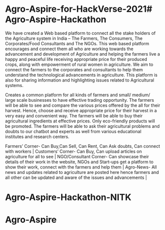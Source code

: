 # Agro-Aspire-for-HackVerse-2021# Agro-Aspire-Hackathon







We have created a Web based platform to connect all the stake holders of the Agriculture system in India – The Farmers, The Consumers, The Corporates/Food Consultants and The NGOs. This web based platform encourages and connect them all who are working towards the advancement and development of Agriculture and helping the farmers live a happy and peaceful life receiving appropriate price for their produced crops, along with empowerment of rural women in agriculture. We aim to connect the farmers to the corporates and consultants to help them understand the technological advancements in agriculture. This platform is also for sharing information and highlighting issues related to Agricultural systems.

Creates a common platform for all kinds of farmers and small/ medium/ large scale businesses to have effective trading opportunity. The farmers will be able to see and compare the various prices offered by the all for their harvest. Hence, choose and receive appropriate price for their harvest in a very easy and convenient way. The farmers will be able to buy their agricultural ingredients at effective prices. Only eco-friendly products will be promoted.
The farmers will be able to ask their agricultural problems and doubts to our chatbot and experts as well from various educational institutes and research centers.

Farmers’ Corner- Can Buy,Can Sell, Can Rent, Can Ask doubts, Can connect with workers |
Customers’ Corner- Can Buy, Can upload articles on agriculture for all to see |
NGO/Consultant Corner- Can showcase their details of their work in the website, NGOs and Start-ups get a platform to show their work, connect with the farmers and help them |
Agro-News- All news and updates related to agriculture are posted here hence farmers and all other can be updated and aware of the issues and advancements |
# Agro-Aspire-Hackathon-NITK
# Agro-Aspire

